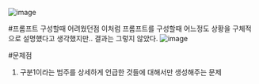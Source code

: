 ![image](https://github.com/user-attachments/assets/bbdea7d9-2051-441c-9b88-dc1817e8b2e2)

#프롬프트 구성할때 어려웠던점
이처럼 프롬프트를 구성할때 어느정도 상황을 구체적으로 설명헀다고 생각했지만..
결과는 그렇지 않았다.
![image](https://github.com/user-attachments/assets/f36780c2-2466-48dc-93d3-bfa3eed0db3c)

#문제점
1) 구분1이라는 범주를 상세하게 언급한 것들에 대해서만 생성해주는 문제

<Error>
<script/>
<script/>
<Code>AuthenticationFailed</Code>
<Message>Server failed to authenticate the request. Make sure the value of Authorization header is formed correctly including the signature. RequestId:5dfecc5d-901e-007c-5f73-3a71a7000000 Time:2024-11-19T11:09:24.4719922Z</Message>
<AuthenticationErrorDetail>Signed expiry time [Tue, 19 Nov 2024 10:53:49 GMT] must be after signed start time [Tue, 19 Nov 2024 11:09:24 GMT]</AuthenticationErrorDetail>
</Error>
